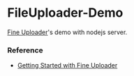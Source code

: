 # FileUploader-Demo
[Fine Uploader](https://github.com/FineUploader/fine-uploader)'s demo with nodejs server.

### Reference
- [Getting Started with Fine Uploader](http://docs.fineuploader.com/quickstart/01-getting-started.html)

